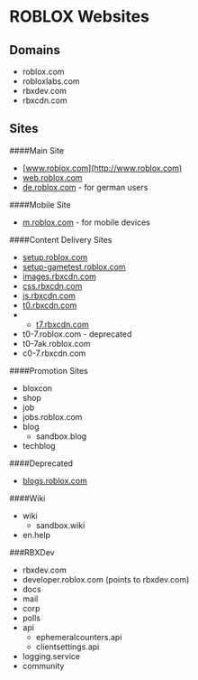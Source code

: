 ROBLOX Websites
=

Domains
-
* roblox.com
* robloxlabs.com
* rbxdev.com
* rbxcdn.com

Sites
------
####Main Site
* [www.roblox.com](http://www.roblox.com)
* [web.roblox.com](http://web.roblox.com)
* [de.roblox.com](http://de.roblox.com) - for german users

####Mobile Site
* [m.roblox.com](http://m.roblox.com) - for mobile devices

####Content Delivery Sites
* [setup.roblox.com](http://setup.roblox.com)
* [setup-gametest.roblox.com](http://setup-gametest.roblox.com)
* [images.rbxcdn.com](http://images.rbxcdn.com)
* [css.rbxcdn.com](http://css.rbxcdn.com)
* [js.rbxcdn.com](http://js.rbxcdn.com)
* [t0.rbxcdn.com](http://t0.rbxcdn.com)
* - [t7.rbxcdn.com](http://t7.rbxcdn.com)
* t0-7.roblox.com - deprecated
* t0-7ak.roblox.com
* c0-7.rbxcdn.com

####Promotion Sites
* bloxcon
* shop
* job
* jobs.roblox.com
* blog
  * sandbox.blog
* techblog

####Deprecated
* [blogs.roblox.com](http://blogs.roblox.com)

####Wiki
* wiki
  * sandbox.wiki
* en.help

###RBXDev
* rbxdev.com
* developer.roblox.com (points to rbxdev.com)
* docs
* mail
* corp
* polls
* api
  * ephemeralcounters.api
  * clientsettings.api
* logging.service
* community

